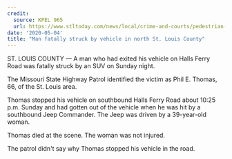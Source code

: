 ```yaml
---
credit:
  source: KPEL 965
  url: https://www.stltoday.com/news/local/crime-and-courts/pedestrian-fatally-struck-by-vehicle-in-north-st-louis-county/article_8be2ee38-e954-59be-9470-4646adbe883e.html
date: '2020-05-04'
title: "Man fatally struck by vehicle in north St. Louis County"
---
```

ST. LOUIS COUNTY — A man who had exited his vehicle on Halls Ferry Road was fatally struck by an SUV on Sunday night.

The Missouri State Highway Patrol identified the victim as Phil E. Thomas, 66, of the St. Louis area.

Thomas stopped his vehicle on southbound Halls Ferry Road about 10:25 p.m. Sunday and had gotten out of the vehicle when he was hit by a southbound Jeep Commander. The Jeep was driven by a 39-year-old woman.

Thomas died at the scene. The woman was not injured.

The patrol didn't say why Thomas stopped his vehicle in the road.
